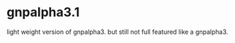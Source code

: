 gnpalpha3.1
===========

light weight version of gnpalpha3. but still not full featured like a gnpalpha3.
